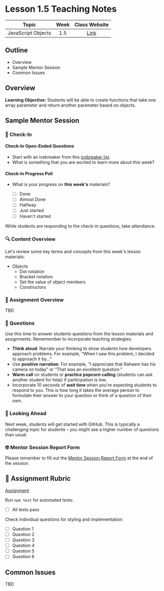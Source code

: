 # Lesson 1.5 Teaching Notes 

| **Topic** | **Week** | **Class Website** |
| :---: | :---: | :---: |
| JavaScript Objects | 1.5 | [Link](https://learn.codethedream.org/dorado-lesson-1-5/) |

## Outline 
- Overview
- Sample Mentor Session
- Common Issues

## Overview 

**Learning Objective:** Students will be able to create functions that take one array parameter and return another parameter based on objects.

## Sample Mentor Session 

### :wave: Check-In

#### Check-In Open-Ended Questions 

- Start with an icebreaker from this [icebreaker list](https://docs.google.com/document/d/1WbwKn8B5GfRueq7Zbw0zx_k15aqyIqIs23i_WHI-pPI/edit?usp=sharing). 
- What is something that you are excited to learn more about this week? 

#### Check-In Progress Poll 

- What is your progress on **this week's** materials?

  - [ ] Done
  - [ ] Almost Done
  - [ ] Halfway
  - [ ] Just started
  - [ ] Haven't started

While students are responding to the check-in questions, take attendance. 

### :mag: Content Overview 

Let's review some key terms and concepts from this week's lesson materials: 
 
- Objects 
  - Dot notation 
  - Bracket notation 
  - Set the value of object members 
  - Constructors  
 
### :notebook: Assignment Overview

TBD

### :thinking: Questions 

Use this time to answer students questions from the lesson materials and assignments. Rememember to incorporate teaching strategies: 

  - **Think aloud**: Narrate your thinking to show students how developers approach problems. For example, “When I saw this problem, I decided to approach it by…”
  - Use **positive narration**. For example, “I appreciate that Raheem has his camera on today” or “That was an excellent question."
  - **Warm call** on students or **practice popcorn calling** (students can ask another student for help) if participation is low.
  - Incorporate 10 seconds of **wait time** when you're expecting students to respond to you. This is how long it takes the average person to formulate their answer to your question or think of a question of their own. 


### :telescope: Looking Ahead 

Next week, students will get started with GitHub. This is typically a challenging topic for students – you might see a higher number of questions than usual. 

### :nerd_face: Mentor Session Report Form 

Please remember to fill out the [Mentor Session Report Form](https://airtable.com/shrp0jjRtoMyTXRzh) at the end of the session.


## :100: Assignment Rubric 
[Assignment](https://replit.com/@CodeTheDream/Javascript-Objects-Assignment)

Run `npm test` for automated tests:
- [ ] All tests pass

Check individual questions for styling and implementation:
- [ ] Question 1
- [ ] Question 2
- [ ] Question 3
- [ ] Question 4
- [ ] Question 5
- [ ] Question 6

## Common Issues 

TBD
